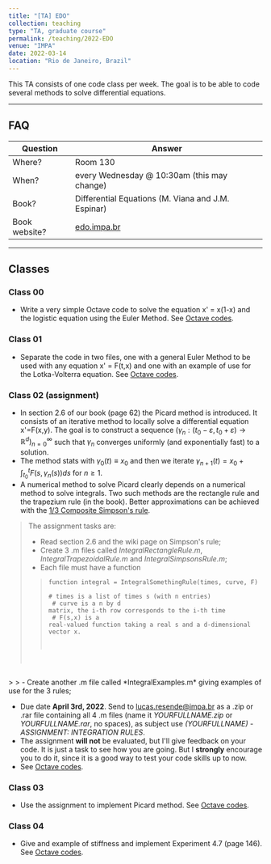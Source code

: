 ```yaml
---
title: "[TA] EDO"
collection: teaching
type: "TA, graduate course"
permalink: /teaching/2022-EDO
venue: "IMPA"
date: 2022-03-14
location: "Rio de Janeiro, Brazil"
---
```


This TA consists of one code class per week. The goal is to be able to code several methods to solve differential equations.

---

## FAQ

| Question | Answer |
| -- | - |
| Where? | Room 130 |
| When? | every Wednesday @ 10:30am (this may change) |
| Book? | Differential Equations (M. Viana and J.M. Espinar) |
| Book website? | [edo.impa.br](https://edo.impa.br/) |

---
## Classes

### Class 00

* Write a very simple Octave code to solve the equation x' = x(1-x) and the logistic equation using the Euler Method. See [Octave codes](/files/TAEDO/CLASS00/CLASS00.zip).

### Class 01

* Separate the code in two files, one with a general Euler Method to be used with any equation x' = F(t,x) and one with an example of use for the Lotka-Volterra equation. See [Octave codes](/files/TAEDO/CLASS01/CLASS01.zip).

### Class 02 (assignment)

* In section 2.6 of our book (page 62) the Picard method is introduced. It consists of an iterative method to locally solve a differential equation x'=F(x,y). The goal is to construct a sequence $(\gamma_n: (t_0-\varepsilon, t_0 + \varepsilon) \to \mathbb{R}^d)_{n=0}^\infty$ such that $\gamma_n$ converges uniformly (and exponentially fast) to a solution.
* The method stats with $\gamma_0(t) \equiv x_0$ and then we iterate $\gamma_{n+1}(t) = x_0 + \int_{t_0}^t F(s, \gamma_n(s)) ds$ for $n \geq 1$.
* A numerical method to solve Picard clearly depends on a numerical method to solve integrals. Two such methods are the rectangle rule and the trapezium rule (in the book). Better approximations can be achieved with the [1/3 Composite Simpson's rule](https://en.wikipedia.org/wiki/Simpson%27s_rule).
> The assignment tasks are: 
> - Read section 2.6 and the wiki page on Simpson's rule;
> - Create 3 .m files called *IntegralRectangleRule.m*, *IntegralTrapezoidalRule.m* and *IntegralSimpsonsRule.m*;
> - Each file must have a function
>> <code>function integral = IntegralSomethingRule(times, curve, F)
<br> # times is a list of times s (with n
 entries)
<br> # curve is a n by d matrix, the i-th row corresponds to the i-th time
<br> # F(s,x) is a real-valued function taking a real s and a d-dimensional vector x. 
</code>
>
> - Create another .m file called *IntegralExamples.m* giving examples of use for the 3 rules;

* Due date <strong>April 3rd, 2022</strong>. Send to [lucas.resende@impa.br](mailto:lucas.resende@impa.br) as a .zip or .rar file containing all 4 .m files (name it *YOURFULLNAME.zip* or *YOURFULLNAME.rar*, no spaces), as subject use *(YOURFULLNAME) - ASSIGNMENT: INTEGRATION RULES*.
* The assignment <strong>will not</strong> be evaluated, but I'll give feedback on your code. It is just a task to see how you are going. But I <strong>strongly</strong> encourage you to do it, since it is a good way to test your code skills up to now.
* See [Octave codes](/files/TAEDO/ASSIGNMENT_INTEGRATION/ASSIGNMENT_INTEGRATION.zip).

### Class 03

* Use the assignment to implement Picard method. See [Octave codes](/files/TAEDO/CLASS03/).

### Class 04

* Give and example of stiffness and implement Experiment 4.7 (page 146). See [Octave codes](/files/TAEDO/CLASS04/).